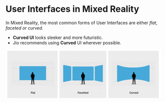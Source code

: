 # User Interfaces in Mixed Reality

In Mixed Reality, the most common forms of User Interfaces are either _flat_, _faceted or_ _curved._&#x200B;

* **Curved UI** looks sleeker and more futuristic.​
* Jio recommends using **Curved** UI wherever possible.

![](../.gitbook/assets/89457477.png)
